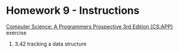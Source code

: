 # Homework 9 - Instructions

[Computer Science: A Programmers Prospective 3rd Edition (CS:APP) ](https://github.com/Sorosliu1029/CSAPP-Labs/blob/master/Computer%20Systems%20A%20Programmers%20Perspective%20(3rd).pdf) exercise

1. 3.42 tracking a data structure